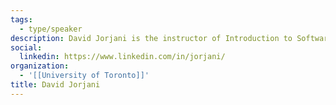 ```yaml
---
tags:
  - type/speaker
description: David Jorjani is the instructor of Introduction to Software Engineering at the University of Toronto and has been building and leading engineering and product teams in the tech startup world of Toronto for the past 8 years.
social:
  linkedin: https://www.linkedin.com/in/jorjani/
organization:
  - '[[University of Toronto]]'
title: David Jorjani
---
```

